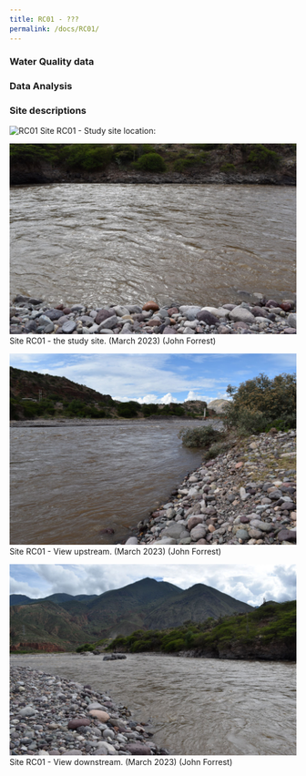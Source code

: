 ```yaml
---
title: RC01 - ???
permalink: /docs/RC01/
---
```




### Water Quality data



### Data Analysis



### Site descriptions



![RC01](/assets/sites/RC01/RC01.jpg)
Site RC01 - Study site location: 


![Site RC01 - the study site](/assets/sites/RC01site.jpg)
Site RC01 - the study site.  (March 2023) (John Forrest)


![RC01 View upstream](/assets/sites/RC01upstream.jpg)
Site RC01 - View upstream.  (March 2023) (John Forrest)


![RC01 View downstream](/assets/sites/RC01downstream.jpg)
Site RC01 - View downstream.  (March 2023) (John Forrest)
